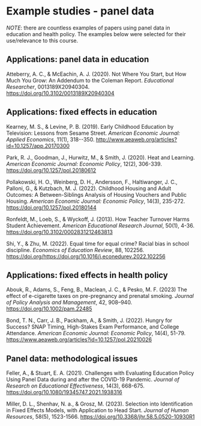 # Example studies - panel data

*NOTE*: there are countless examples of papers using panel data in education and health policy. The examples below were selected for their use/relevance to this course.

## Applications: panel data in education

Atteberry, A. C., & McEachin, A. J. (2020). Not Where You Start, but How Much You Grow: An Addendum to the Coleman Report. *Educational Researcher*, 0013189X20940304. https://doi.org/10.3102/0013189X20940304 

## Applications: fixed effects in education

Kearney, M. S., & Levine, P. B. (2019). Early Childhood Education by Television: Lessons from Sesame Street. *American Economic Journal: Applied Economics*, 11(1), 318--350. http://www.aeaweb.org/articles?id=10.1257/app.20170300 

Park, R. J., Goodman, J., Hurwitz, M., & Smith, J. (2020). Heat and Learning. *American Economic Journal: Economic Policy*, 12(2), 306-339. https://doi.org/10.1257/pol.20180612 

Pollakowski, H. O., Weinberg, D. H., Andersson, F., Haltiwanger, J. C., Palloni, G., & Kutzbach, M. J. (2022). Childhood Housing and Adult Outcomes: A Between-Siblings Analysis of Housing Vouchers and Public Housing. *American Economic Journal: Economic Policy*, 14(3), 235-272. https://doi.org/10.1257/pol.20180144 

Ronfeldt, M., Loeb, S., & Wyckoff, J. (2013). How Teacher Turnover Harms Student Achievement. *American Educational Research Journal*, 50(1), 4-36. https://doi.org/10.3102/0002831212463813 

Shi, Y., & Zhu, M. (2022). Equal time for equal crime? Racial bias in school discipline. *Economics of Education Review*, 88, 102256. https://doi.org/https://doi.org/10.1016/j.econedurev.2022.102256 

## Applications: fixed effects in health policy

Abouk, R., Adams, S., Feng, B., Maclean, J. C., & Pesko, M. F. (2023) The effect of e-cigarette taxes on pre-pregnancy and prenatal smoking. *Journal of Policy Analysis and Management*, 42, 908–940. https://doi.org/10.1002/pam.22485

Bond, T. N., Carr, J. B., Packham, A., & Smith, J. (2022). Hungry for Success? SNAP Timing, High-Stakes Exam Performance, and College Attendance. *American Economic Journal: Economic Policy*, 14(4), 51-79. https://www.aeaweb.org/articles?id=10.1257/pol.20210026

## Panel data: methodological issues

Feller, A., & Stuart, E. A. (2021). Challenges with Evaluating Education Policy Using Panel Data during and after the COVID-19 Pandemic. *Journal of Research on Educational Effectiveness*, 14(3), 668-675. https://doi.org/10.1080/19345747.2021.1938316 

Miller, D. L., Shenhav, N. a., & Grosz, M. (2023). Selection into Identification in Fixed Effects Models, with Application to Head Start. *Journal of Human Resources*, 58(5), 1523-1566. https://doi.org/10.3368/jhr.58.5.0520-10930R1 

